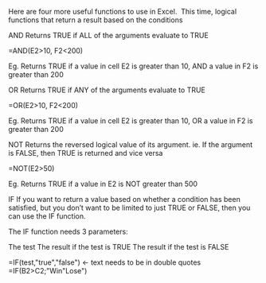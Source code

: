 Here are four more useful functions to use in Excel.  This time, logical functions that return a result based on the conditions



AND
Returns TRUE if ALL of the arguments evaluate to TRUE

=AND(E2>10, F2<200)


Eg. Returns TRUE if a value in cell E2 is greater than 10, AND a value in F2 is greater than 200







OR
Returns TRUE if ANY of the arguments evaluate to TRUE

=OR(E2>10, F2<200)


Eg. Returns TRUE if a value in cell E2 is greater than 10, OR a value in F2 is greater than 200







NOT
Returns the reversed logical value of its argument. ie. If the argument is FALSE, then TRUE is returned and vice versa

=NOT(E2>50)


Eg. Returns TRUE if a value in E2 is NOT greater than 500







IF
If you want to return a value based on whether a condition has been satisfied, but you don’t want to be limited to just TRUE or FALSE, then you can use the IF function.

The IF function needs 3 parameters:

The test
The result if the test is TRUE
The result if the test is FALSE


=IF(test,"true","false") <- text needs to be in double quotes
=IF(B2>C2;"Win"Lose")
